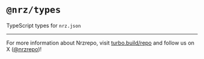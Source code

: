 # `@nrz/types`

TypeScript types for `nrz.json`

---

For more information about Nrzrepo, visit [turbo.build/repo](https://turbo.build/repo) and follow us on X ([@nrzrepo](https://x.com/nrzrepo))!
